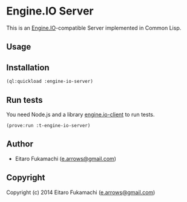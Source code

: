 # Engine.IO Server

This is an [Engine.IO](https://github.com/Automattic/engine.io)-compatible Server implemented in Common Lisp.

## Usage

## Installation

```common-lisp
(ql:quickload :engine-io-server)
```

## Run tests

You need Node.js and a library [engine.io-client](https://github.com/Automattic/engine.io-client) to run tests.

```common-lisp
(prove:run :t-engine-io-server)
```

## Author

* Eitaro Fukamachi (e.arrows@gmail.com)

## Copyright

Copyright (c) 2014 Eitaro Fukamachi (e.arrows@gmail.com)
